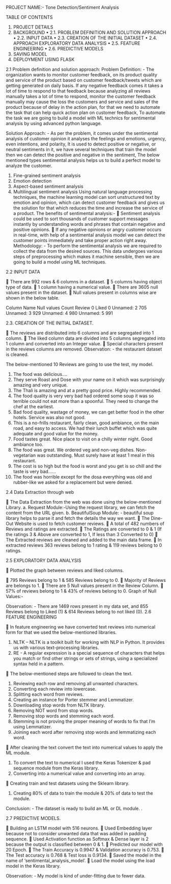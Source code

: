PROJECT NAME:-
Tone Detection/Sentiment Analysis

TABLE OF CONTENTS
1. PROJECT DETAILS 
2. BACKGROUND 
•	2.1. PROBLEM DEFINITION AND SOLUTION APPROACH
•	2.2. INPUT DATA
•	2.3. CREATION OF THE INITIAL DATASET
•	2.4. APPROACH EXPLORATORY DATA ANALYSIS
•	2.5. FEATURE ENGINEERING
•	2.6. PREDICTIVE MODELS
3. SAVING MODEL 
4. DEPLOYMENT USING FLASK













2.1	Problem definition and solution approach:
Problem Definition: - The organization wants to monitor customer feedback, on its product quality and service of the product based on customer feedback/tweets which are getting generated on daily basis. If any negative feedback comes it takes a lot of time to respond to that feedback because analyzing all reviews manually takes a lot of time to respond, monitor the customer feedback manually may cause the loss the customers and service and sales of the product because of delay in the action plan, for that we need to automate the task that can help quick action plan on customer feedback,
To automate the task we are going to build a model with ML technics for sentimental analysis by using advanced python language.

Solution Approach: - As per the problem, it comes under the sentimental analysis of customer opinion it analyses the feelings and emotions, urgency, even intentions, and polarity, It is used to detect positive or negative, or neutral sentiments in it, we have several techniques that train the model then we can detect the positive and negative in the sentiment, The below mentioned types sentimental analysis helps us to build a perfect model to analyze the customer.
1.	Fine-grained sentiment analysis 	
2.	Emotion detection 
3.	Aspect-based sentiment analysis 
4.	Multilingual sentiment analysis
Using natural language processing techniques, the machine learning model can sort unstructured text by emotion and opinion, which can detect customer feedback and gives us the solution for that which reduces the time and increase the service of a product.
The benefits of sentimental analysis:-
	Sentiment analysis could be used to sort thousands of customer support messages instantly by understanding words and phrases that contain negative and positive opinions.
	If any negative opinions or angry customer occurs in real-time, with help of a sentimental analysis model we can detect the customer points immediately and take proper action right away.
Methodology: - To perform the sentimental analysis we are required to collect the data from the desired sources. This data undergoes various steps of preprocessing which makes it machine sensible, then we are going to build a model using ML techniques.














2.2	INPUT DATA

	There are 992 rows & 6 columns in a dataset.
	5 columns having object type of data.
	1 column having a numerical value.
	There are 3605 null values present in the dataset.
	Null values present in columns wise are shown in the below table.


Column Name	Null values Count
Review	0
Liked	0
Unnamed: 2	705
Unnamed: 3	929
Unnamed: 4	980
Unnamed: 5	991

2.3. CREATION OF THE INITIAL DATASET.

	The reviews are distributed into 6 columns and are segregated into 1 column.
	The liked column data are divided into 5 columns segregated into 1 column and converted into an Integer value. 
	Special characters present in the reviews columns are removed.
Observation: - the restaurant dataset is cleaned.

The below-mentioned 10 Reviews are going to use the test, my model.
1.	The food was delicious….
2.	They serve Roast and Dose with your name on it which was surprisingly amazing and very unique.
3.	The Thali is amazing and at a pretty good price. Highly recommended.
4.	The food quality is very very bad had ordered some soup it was so terrible could not eat more than a spoonful. They need to change the chef at the earliest.
5.	Bad food quality, wastage of money, we can get better food in the other hotels.
Service was also not good.
6.	This is a no-frills restaurant, fairly clean, good ambiance, on the main road, and easy to access. We had their lunch buffet which was quite adequate and good value for the money.
7.	Food tastes great. Nice place to visit on a chilly winter night. Good ambiance too.
8.	The food was great. We ordered veg and non-veg dishes. Non-vegetarian was outstanding. Must surely have at least 1 meal in this restaurant.
9.	The cost is so high but the food is worst and you get is so chill and the taste is very bad......
10.	The food was horrible except for the dosa everything was old and rubber-like we asked for a replacement but were denied.

















2.4	Data Extraction through web

	The Data Extraction from the web was done using the below-mentioned Library.
a.	Request Module:-Using the request library, we can fetch the content from the URL given.
b.	BeautifulSoup Module: - beautiful soup library helps to parse it and fetch the details the way we want.
	The Dine-Out Website is used to fetch customer reviews.
	A total of 482 numbers of Reviews and ratings are extracted.
	The Ratings are converted to 0 & 1 (If the ratings 3 & Above are converted to 1, If less than 3 Converted to 0)
	The Extracted reviews are cleaned and added to the main data frame.
	In extracted reviews 363 reviews belong to 1 rating & 119 reviews belong to 0 ratings.

















2.5	EXPLORATORY DATA ANALYSIS

	Plotted the graph between reviews and liked columns.
 
	795 Reviews belong to 1 & 585 Reviews belong to 0.
	Majority of Reviews are belongs to 1.
	There are 5 Null values present in the Review Column.
	57% of reviews belong to 1 & 43% of reviews belong to 0.
Graph of Null Values:-
 
Observation: - There are 1469 rows present in my data set, and 855 Reviews belong to Liked (1) & 614 Reviews belong to not liked (0).
2.6	FEATURE ENGINEERING

	In feature engineering we have converted text reviews into numerical form for that we used the below-mentioned libraries. 

1.	NLTK – NLTK is a toolkit built for working with NLP in Python. It provides us with various text-processing libraries.
2.	RE - A regular expression is a special sequence of characters that helps you match or find other strings or sets of strings, using a specialized syntax held in a pattern.

	The below-mentioned steps are followed to clean the text.
1.	Reviewing each row and removing all unwanted characters.
2.	Converting each review into lowercase.
3.	Splitting each word from reviews.
4.	Creating an instance for Porter stemmer  and Lemmatizer.
5.	Downloading stop words from NLTK library.
6.	Removing NOT word from stop words.
7.	Removing stop words and stemming each word.
8.	Stemming is not proving the proper meaning of words to fix that I’m using Lemmatizer.
9.	Joining each word after removing stop words and lemmatizing each word.

	After cleaning the text convert the text into numerical values to apply the ML module.
1.	To convert the text to numerical I used the Keras Tokenizer & pad sequence module from the Keras library.
2.	Converting into a numerical value and converting into an array.

	Creating train and test datasets using the Sklearn library.
1.	Creating 80% of data to train the module & 20% of data to test the module.

Conclusion: - The dataset is ready to build an ML or DL module.
.






2.7	PREDICTIVE MODELS.

	Building an LSTM model with 516 neurons.
	Used Embedding layer because not to consider unwanted data that was added in padding sequence.
	Used Activation function as Softmax & Dense layer is 2 because the output is classified between 0 & 1.
	Predicted our model with 20 Epoch.
	The Train Accuracy is 0.9947 & Validation accuracy is 0.753.
	The Test accuracy is 0.768 & Test loss is 0.9134.
	Saved the model in the name of ‘sentimental_analysis_model’.
	Load the model using the load model in the Keras library.

Observation: - My model is kind of under-fitting due to fewer data.


